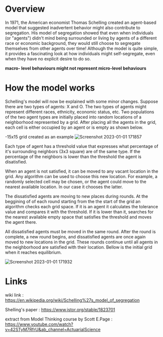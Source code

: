 # Overview

In 1971, the American economist Thomas Schelling created an agent-based model that suggested inadvertent behavior might also contribute to segregation. His model of segregation showed that even when individuals (or "agents") didn't mind being surrounded or living by agents of a different race or economic background, they would still choose to segregate themselves from other agents over time! Although the model is quite simple, it provides a fascinating look at how individuals might self-segregate, even when they have no explicit desire to do so.

**macro- level behaviours might not represent micro-level behaviours** 

# How the model works

Schelling's model will now be explained with some minor changes. Suppose there are two types of agents: X and O. The two types of agents might represent different
races, ethnicity, economic status, etc. Two populations of the two agent types are initially placed into random locations of a neighborhood represented by a grid. After placing all the agents in the grid, each cell is either occupied by an agent or is empty as shown below.

-15x15 grid created as an example
![Screenshot 2023-01-01 171857](https://user-images.githubusercontent.com/88309714/210175875-52a0f269-4410-4438-a16b-8be2959edfbc.png)

Each type of agent has a threshold value that expresses what percentage of it's surrounding neighbors (3x3 square) are of the same type. If the percentage of the neighbors is lower than the threshold the agent is disatisfied.

When an agent is not satisfied, it can be moved to any vacant location in the grid. Any algorithm can be used to choose this new location. For example, a randomly selected cell may be chosen, or the agent could move to the nearest available location. In our case it chooses the latter.


The dissatisfied agents are moving to new places during rounds. At the beggining of of each round starting from the the start of the grid an algorithm checks each grid space. If it is an agent it calculates the tolerance value and compares it with the threshold. If it is lower than it, searches for the nearest available empty space that satisfies the threshold and moves the agent there.

All dissatisfied agents must be moved in the same round. After the round is complete, a new round begins, and dissatisfied agents are once again moved to new locations in the grid. These rounds continue until all agents in the neighborhood are satisfied with their location. Bellow is the initial grid when it reaches equilibrium.

![Screenshot 2023-01-01 171932](https://user-images.githubusercontent.com/88309714/210175880-aedebfe1-b65e-4a17-b13c-56816ee03d30.png)

# Links

wiki link : https://en.wikipedia.org/wiki/Schelling%27s_model_of_segregation

Shelling's paper : https://www.jstor.org/stable/1823701

extract from Model Thinking course by Scott E.Page : https://www.youtube.com/watch?v=42STyM7RfrU&ab_channel=ActuarialScience
